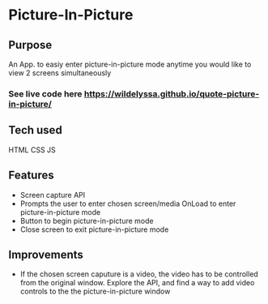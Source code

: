 # Picture-In-Picture

## Purpose
An App. to easiy enter picture-in-picture mode anytime you would like to view 2 screens simultaneously

### See live code here <https://wildelyssa.github.io/quote-picture-in-picture/> 

## Tech used
HTML
CSS
JS

## Features
* Screen capture API
* Prompts the user to enter chosen screen/media OnLoad to enter picture-in-picture mode
* Button to begin picture-in-picture mode
* Close screen to exit picture-in-picture mode

## Improvements

* If the chosen screen caputure is a video, the video has to be controlled from the original window. Explore the API, and find a way to add video controls to the the picture-in-picture window

